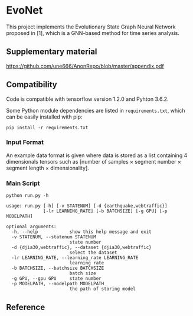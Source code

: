 # EvoNet
This project implements the Evolutionary State Graph Neural Network proposed in [1], which is a GNN-based method for time series analysis.

## Supplementary material
https://github.com/une666/AnonRepo/blob/master/appendix.pdf

## Compatibility

Code is compatible with tensorflow version 1.2.0 and Pyhton 3.6.2.

Some Python module dependencies are listed in `requirements.txt`, which can be easily installed with pip:

```
pip install -r requirements.txt
```

### Input Format 

An example data format is given where data is stored as a list containing 4 dimensionals tensors such as [number of samples × segment number × segment length × dimensionality].

### Main Script

```
python run.py -h

usage: run.py [-h] [-v STATENUM] [-d {earthquake,webtraffic}]
              [-lr LEARNING_RATE] [-b BATCHSIZE] [-g GPU] [-p MODELPATH]

optional arguments:
  -h, --help            show this help message and exit
  -v STATENUM, --statenum STATENUM
                        state number
  -d {djia30,webtraffic}, --dataset {djia30,webtraffic}
                        select the dataset
  -lr LEARNING_RATE, --learning_rate LEARNING_RATE
                        learning rate
  -b BATCHSIZE, --batchsize BATCHSIZE
                        batch size
  -g GPU, --gpu GPU     state number
  -p MODELPATH, --modelpath MODELPATH
                        the path of storing model
```

## Reference
